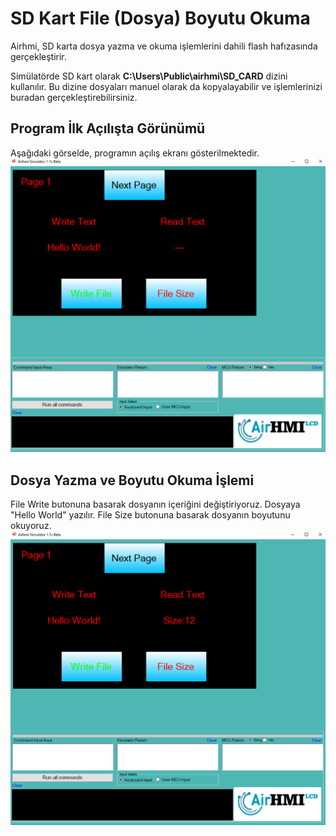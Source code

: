# SD Kart File (Dosya) Boyutu Okuma

Airhmi, SD karta dosya yazma ve okuma işlemlerini dahili flash hafızasında gerçekleştirir.

Simülatörde SD kart olarak **C:\Users\Public\airhmi\SD_CARD** dizini kullanılır. Bu dizine dosyaları manuel olarak da kopyalayabilir ve işlemlerinizi buradan gerçekleştirebilirsiniz.


## Program İlk Açılışta Görünümü
Aşağıdaki görselde, programın açılış ekranı gösterilmektedir.
![Açıklama Metni](1.png)

## Dosya Yazma ve Boyutu Okuma İşlemi
File Write butonuna basarak dosyanın içeriğini değiştiriyoruz. Dosyaya "Hello World" yazılır.
File Size butonuna basarak dosyanın boyutunu okuyoruz.
![Açıklama Metni](2.png)

